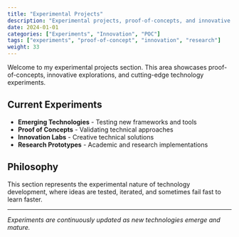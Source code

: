 ```yaml
---
title: "Experimental Projects"
description: "Experimental projects, proof-of-concepts, and innovative technology explorations"
date: 2024-01-01
categories: ["Experiments", "Innovation", "POC"]
tags: ["experiments", "proof-of-concept", "innovation", "research"]
weight: 33
---
```


Welcome to my experimental projects section. This area showcases proof-of-concepts, innovative explorations, and cutting-edge technology experiments.

## Current Experiments

- **Emerging Technologies** - Testing new frameworks and tools
- **Proof of Concepts** - Validating technical approaches
- **Innovation Labs** - Creative technical solutions
- **Research Prototypes** - Academic and research implementations

## Philosophy

This section represents the experimental nature of technology development, where ideas are tested, iterated, and sometimes fail fast to learn faster.

---

*Experiments are continuously updated as new technologies emerge and mature.*